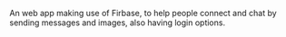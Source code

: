 An web app making use of Firbase, to help people connect and chat by sending messages and images, also having login options.
